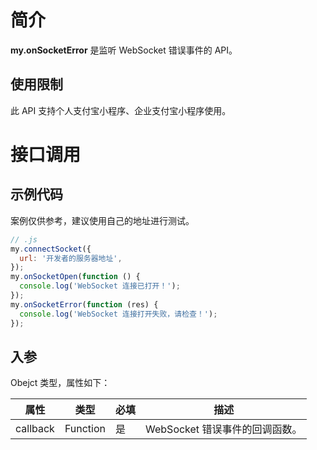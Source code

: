 # 简介

**my.onSocketError** 是监听 WebSocket 错误事件的 API。

## 使用限制

此 API 支持个人支付宝小程序、企业支付宝小程序使用。

# 接口调用

## 示例代码

案例仅供参考，建议使用自己的地址进行测试。

```javascript
// .js
my.connectSocket({
  url: '开发者的服务器地址',
});
my.onSocketOpen(function () {
  console.log('WebSocket 连接已打开！');
});
my.onSocketError(function (res) {
  console.log('WebSocket 连接打开失败，请检查！');
});
```

## 入参

Obejct 类型，属性如下：

| **属性** | **类型** | **必填** | **描述**                       |
| -------- | -------- | -------- | ------------------------------ |
| callback | Function | 是       | WebSocket 错误事件的回调函数。 |
